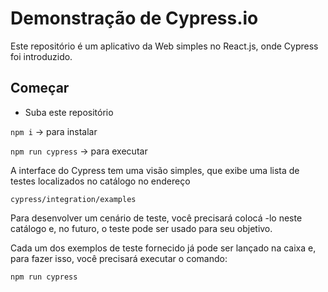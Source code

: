 # Demonstração de Cypress.io

Este repositório é um aplicativo da Web simples no React.js, onde  Cypress foi introduzido.

## Começar

- Suba este repositório

`npm i`  -> para instalar



`npm run cypress` -> para executar



A interface do Cypress tem uma visão simples, que exibe uma lista de testes localizados no catálogo no endereço

`cypress/integration/examples`

Para desenvolver um cenário de teste, você precisará colocá -lo neste catálogo e, no futuro, o teste pode ser usado para seu objetivo.

Cada um dos exemplos de teste fornecido já pode ser lançado na caixa e, para fazer isso, você precisará executar o comando:

`npm run cypress`

